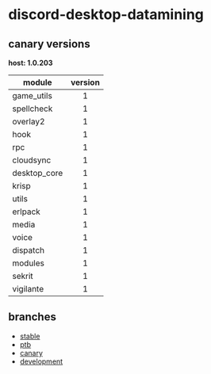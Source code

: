 # discord-desktop-datamining

## canary versions

**host: 1.0.203**

| module | version |
| ------ | :-----: |
| game_utils | 1 |
| spellcheck | 1 |
| overlay2 | 1 |
| hook | 1 |
| rpc | 1 |
| cloudsync | 1 |
| desktop_core | 1 |
| krisp | 1 |
| utils | 1 |
| erlpack | 1 |
| media | 1 |
| voice | 1 |
| dispatch | 1 |
| modules | 1 |
| sekrit | 1 |
| vigilante | 1 |

## branches

- [stable](https://github.com/OpenAsar/discord-desktop-datamining/tree/stable)
- [ptb](https://github.com/OpenAsar/discord-desktop-datamining/tree/ptb)
- [canary](https://github.com/OpenAsar/discord-desktop-datamining/tree/canary)
- [development](https://github.com/OpenAsar/discord-desktop-datamining/tree/development)